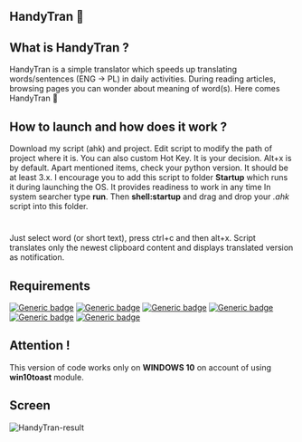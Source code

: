 ## HandyTran :memo:

## What is HandyTran ?
HandyTran is a simple translator which speeds up translating words/sentences (ENG -> PL) in daily activities. During reading articles, browsing pages you can wonder about meaning of word(s). Here comes HandyTran :slightly_smiling_face:

## How to launch and how does it work ?
Download my script (ahk) and project. Edit script to modify the path of project where it is. You can also custom Hot Key. It is your decision. Alt+x is by default. Apart mentioned items, check your python version. It should be at least 3.x. I encourage you to add this script to folder **Startup** which runs it during launching the OS. It provides readiness to work in any time
In system searcher type **run**. Then **shell:startup** and drag and drop your *.ahk* script into this folder.
# 
Just select word (or short text), press ctrl+c and then alt+x. Script translates only the newest clipboard content and displays translated version as notification. 

## Requirements
[![Generic badge](https://img.shields.io/badge/Python-3.x-green.svg)](https://shields.io/)
[![Generic badge](https://img.shields.io/badge/AutoHotKey.x.x-green.svg)](https://shields.io/)
[![Generic badge](https://img.shields.io/badge/Module-win10toast-green.svg)](https://shields.io/)
[![Generic badge](https://img.shields.io/badge/Module-googletrans-green.svg)](https://shields.io/)
[![Generic badge](https://img.shields.io/badge/Module-pyperclip-green.svg)](https://shields.io/)
[![Generic badge](https://img.shields.io/badge/Module-time-green.svg)](https://shields.io/)

## Attention !
This version of code works only on **WINDOWS 10** on account of using **win10toast** module. 

## Screen
![HandyTran-result](https://user-images.githubusercontent.com/33324211/95623494-a7f16a80-0a75-11eb-886b-9d7025f8e5a4.PNG)
